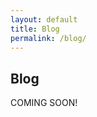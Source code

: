 ```yaml
---
layout: default
title: Blog
permalink: /blog/
---
```

<div class="container">
<h2>Blog</h2>
COMING SOON!
</div>